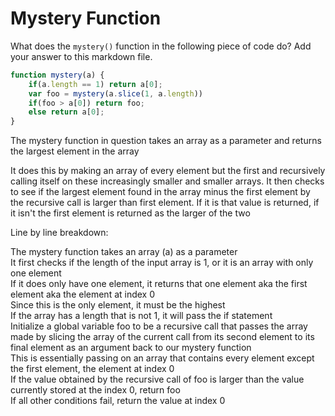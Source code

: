 # Mystery Function

What does the `mystery()` function in the following piece of code do? Add your
answer to this markdown file.

```javascript
function mystery(a) {
    if(a.length == 1) return a[0];
    var foo = mystery(a.slice(1, a.length))
    if(foo > a[0]) return foo;
    else return a[0];
}
```

The mystery function in question takes an array as a parameter and returns the largest element in the array  

It does this by making an array of every element but the first and recursively calling itself on these increasingly smaller and smaller arrays. It then checks to see if the largest element found in the array minus the first element by the recursive call is larger than first element. If it is that value is returned, if it isn't the first element is returned as the larger of the two  

Line by line breakdown:  

The mystery function takes an array (a) as a parameter  
It first checks if the length of the input array is 1, or it is an array with only one element  
    If it does only have one element, it returns that one element aka the first element aka the element at index 0  
    Since this is the only element, it must be the highest  
If the array has a length that is not 1, it will pass the if statement  
Initialize a global variable foo to be a recursive call that passes the array made by slicing the array of the current call from its second element to its final element as an argument back to our mystery function  
This is essentially passing on an array that contains every element except the first element, the element at index 0  
If the value obtained by the recursive call of foo is larger than the value currently stored at the index 0, return foo  
If all other conditions fail, return the value at index 0  
